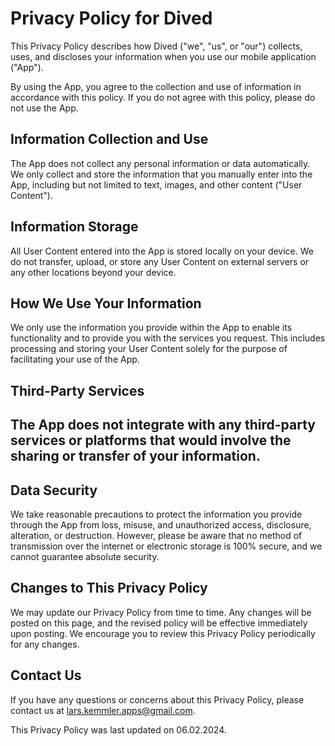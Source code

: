 # Privacy Policy for Dived

This Privacy Policy describes how Dived ("we", "us", or "our") collects, uses, and discloses your information when you use our mobile application ("App").

By using the App, you agree to the collection and use of information in accordance with this policy. If you do not agree with this policy, please do not use the App.

## Information Collection and Use

The App does not collect any personal information or data automatically. We only collect and store the information that you manually enter into the App, including but not limited to text, images, and other content ("User Content").

## Information Storage

All User Content entered into the App is stored locally on your device. We do not transfer, upload, or store any User Content on external servers or any other locations beyond your device.

## How We Use Your Information

We only use the information you provide within the App to enable its functionality and to provide you with the services you request. This includes processing and storing your User Content solely for the purpose of facilitating your use of the App.

## Third-Party Services

## The App does not integrate with any third-party services or platforms that would involve the sharing or transfer of your information.

## Data Security

We take reasonable precautions to protect the information you provide through the App from loss, misuse, and unauthorized access, disclosure, alteration, or destruction. However, please be aware that no method of transmission over the internet or electronic storage is 100% secure, and we cannot guarantee absolute security.

## Changes to This Privacy Policy

We may update our Privacy Policy from time to time. Any changes will be posted on this page, and the revised policy will be effective immediately upon posting. We encourage you to review this Privacy Policy periodically for any changes.

## Contact Us

If you have any questions or concerns about this Privacy Policy, please contact us at lars.kemmler.apps@gmail.com.

This Privacy Policy was last updated on 06.02.2024.
